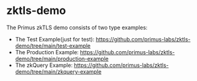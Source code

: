 # zktls-demo
The Primus zkTLS demo consists of two type examples: 
* The Test Example(just for test): https://github.com/primus-labs/zktls-demo/tree/main/test-example
* The Production Example: https://github.com/primus-labs/zktls-demo/tree/main/production-example
* The zkQuery Example: https://github.com/primus-labs/zktls-demo/tree/main/zkquery-example



